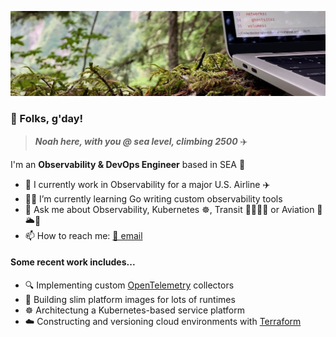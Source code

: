 ![Coding in woods header image](cover.jpeg)
### 👋 Folks, g'day!

> ***Noah here, with you @ sea level, climbing 2500*** ✈️

I'm an **Observability & DevOps Engineer** based in SEA 🐳

- 👔 I currently work in Observability for a major U.S. Airline ✈️
- 🧑‍💻 I’m currently learning Go writing custom observability tools
- 💬 Ask me about Observability, Kubernetes ☸️, Transit 🚊🚃🚎🚌 or Aviation 🛫🌥🛬
- 📫 How to reach me: [📧 email ](public@noahsbwilliams.com)

#### Some recent work includes...

- 🔍 Implementing custom [OpenTelemetry](https://opentelemetry.io) collectors
- 🐳 Building slim platform images for lots of runtimes
- ☸️ Architectung a Kubernetes-based service platform
- ☁️ Constructing and versioning cloud environments with [Terraform](https://terraform.io)
